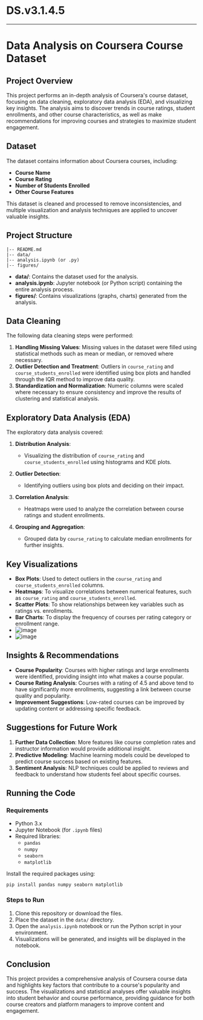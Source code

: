 # DS.v3.1.4.5


---

# Data Analysis on Coursera Course Dataset

## Project Overview

This project performs an in-depth analysis of Coursera's course dataset, focusing on data cleaning, exploratory data analysis (EDA), and visualizing key insights. The analysis aims to discover trends in course ratings, student enrollments, and other course characteristics, as well as make recommendations for improving courses and strategies to maximize student engagement.

## Dataset

The dataset contains information about Coursera courses, including:
- **Course Name**
- **Course Rating**
- **Number of Students Enrolled**
- **Other Course Features** 

This dataset is cleaned and processed to remove inconsistencies, and multiple visualization and analysis techniques are applied to uncover valuable insights.

## Project Structure

```
|-- README.md
|-- data/
|-- analysis.ipynb (or .py)
|-- figures/
```

- **data/**: Contains the dataset used for the analysis.
- **analysis.ipynb**: Jupyter notebook (or Python script) containing the entire analysis process.
- **figures/**: Contains visualizations (graphs, charts) generated from the analysis.

## Data Cleaning

The following data cleaning steps were performed:
1. **Handling Missing Values**: Missing values in the dataset were filled using statistical methods such as mean or median, or removed where necessary.
2. **Outlier Detection and Treatment**: Outliers in `course_rating` and `course_students_enrolled` were identified using box plots and handled through the IQR method to improve data quality.
3. **Standardization and Normalization**: Numeric columns were scaled where necessary to ensure consistency and improve the results of clustering and statistical analysis.

## Exploratory Data Analysis (EDA)

The exploratory data analysis covered:
1. **Distribution Analysis**:
   - Visualizing the distribution of `course_rating` and `course_students_enrolled` using histograms and KDE plots.
   
2. **Outlier Detection**:
   - Identifying outliers using box plots and deciding on their impact.

3. **Correlation Analysis**:
   - Heatmaps were used to analyze the correlation between course ratings and student enrollments.

4. **Grouping and Aggregation**:
   - Grouped data by `course_rating` to calculate median enrollments for further insights.

## Key Visualizations

- **Box Plots**: Used to detect outliers in the `course_rating` and `course_students_enrolled` columns.
- **Heatmaps**: To visualize correlations between numerical features, such as `course_rating` and `course_students_enrolled`.
- **Scatter Plots**: To show relationships between key variables such as ratings vs. enrollments.
- **Bar Charts**: To display the frequency of courses per rating category or enrollment range.
- ![image](https://github.com/user-attachments/assets/50d8c598-5960-466e-8262-b3f7372fc250)
- ![image](https://github.com/user-attachments/assets/7527637d-3494-4a4d-8a9e-be85877a98a1)



## Insights & Recommendations

- **Course Popularity**: Courses with higher ratings and large enrollments were identified, providing insight into what makes a course popular.
- **Course Rating Analysis**: Courses with a rating of 4.5 and above tend to have significantly more enrollments, suggesting a link between course quality and popularity.
- **Improvement Suggestions**: Low-rated courses can be improved by updating content or addressing specific feedback.

## Suggestions for Future Work

1. **Further Data Collection**: More features like course completion rates and instructor information would provide additional insight.
2. **Predictive Modeling**: Machine learning models could be developed to predict course success based on existing features.
3. **Sentiment Analysis**: NLP techniques could be applied to reviews and feedback to understand how students feel about specific courses.

## Running the Code

### Requirements
- Python 3.x
- Jupyter Notebook (for `.ipynb` files)
- Required libraries:
  - `pandas`
  - `numpy`
  - `seaborn`
  - `matplotlib`
  
Install the required packages using:
```
pip install pandas numpy seaborn matplotlib 
```

### Steps to Run
1. Clone this repository or download the files.
2. Place the dataset in the `data/` directory.
3. Open the `analysis.ipynb` notebook or run the Python script in your environment.
4. Visualizations will be generated, and insights will be displayed in the notebook.

## Conclusion

This project provides a comprehensive analysis of Coursera course data and highlights key factors that contribute to a course's popularity and success. The visualizations and statistical analyses offer valuable insights into student behavior and course performance, providing guidance for both course creators and platform managers to improve content and engagement.

